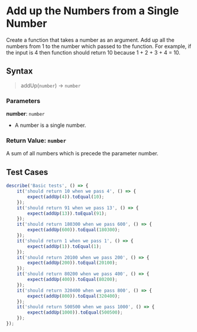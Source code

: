 # Add up the Numbers from a Single Number

Create a function that takes a number as an argument.
Add up all the numbers from 1 to the number which passed to the function.
For example, if the input is 4 then function should return 10
because 1 + 2 + 3 + 4 = 10.

## Syntax

> addUp(`number`) -> `number`

### Parameters

**number**: `number`

- A number is a single number.

### Return Value: `number`

A sum of all numbers which is precede the parameter number.

## Test Cases

```js
describe('Basic tests', () => {
    it('should return 10 when we pass 4', () => {
        expect(addUp(4)).toEqual(10);
    });
    it('should return 91 when we pass 13', () => {
        expect(addUp(13)).toEqual(91);
    });
    it('should return 180300 when we pass 600', () => {
        expect(addUp(600)).toEqual(180300);
    });
    it('should return 1 when we pass 1', () => {
        expect(addUp(1)).toEqual(1);
    });
    it('should return 20100 when we pass 200', () => {
        expect(addUp(200)).toEqual(20100);
    });
    it('should return 80200 when we pass 400', () => {
        expect(addUp(400)).toEqual(80200);
    });
    it('should return 320400 when we pass 800', () => {
        expect(addUp(800)).toEqual(320400);
    });
    it('should return 500500 when we pass 1000', () => {
        expect(addUp(1000)).toEqual(500500);
    });
});
```
